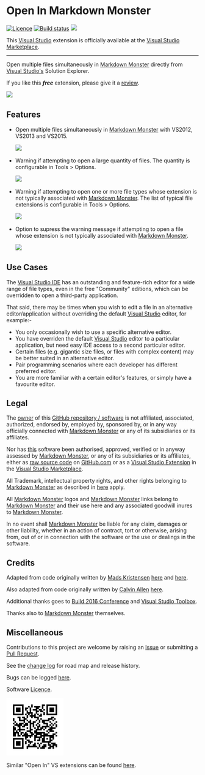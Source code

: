 [AppVeyorProjectUrl]: https://ci.appveyor.com/project/GregTrevellick/openinmarkdownmonster
[AppVeyorProjectBuildStatusBadgeSvg]: https://ci.appveyor.com/api/projects/status/smnm0umu798i7jk5?svg=true
[GitHubPagesURL]: https://gregtrevellick.github.io/OpenInMarkdownMonster/
[GitHubRepoURL]: https://github.com/GregTrevellick/OpenInMarkdownMonster
[GitHubRepoIssuesURL]: https://github.com/GregTrevellick/OpenInMarkdownMonster/issues
[GitHubRepoPullRequestsURL]: https://github.com/GregTrevellick/OpenInMarkdownMonster/pulls
[ThirdPartyAppHomePage]: https://markdownmonster.west-wind.com/
[ThirdPartyAppOfficialLogo]: ThirdPartyLogo.png 
<!--https://raw.githubusercontent.com/RickStrahl/MarkdownMonster/master/Art/MarkdownMonster.png-->
[VersionNumberBadgeURL]: https://vsmarketplacebadge.apphb.com/version/GregTrevellick.OpenInMarkdownMonster.svg
[VisualStudioURL]: https://www.visualstudio.com/
[VSMarketplaceUrl]: https://marketplace.visualstudio.com/items?itemName=GregTrevellick.OpenInMarkdownMonster
[VSMarketplaceReviewsUrl]: https://marketplace.visualstudio.com/items?itemName=GregTrevellick.OpenInMarkdownMonster#review-details

# Open In Markdown Monster

[![Licence](https://img.shields.io/github/license/gittools/gitlink.svg)](/LICENSE.txt)
[![Build status][AppVeyorProjectBuildStatusBadgeSvg]][AppVeyorProjectUrl]
[![][VersionNumberBadgeURL]][VSMarketplaceUrl]

This [Visual Studio][VisualStudioURL] extension is officially available at the [Visual Studio Marketplace][VSMarketplaceUrl].

---------------------------------------

<!--COPY START FOR VS GALLERY-->

Open multiple files simultaneously in [Markdown Monster][ThirdPartyAppHomePage] directly from [Visual Studio's][VisualStudioURL] Solution Explorer.

If you like this ***free*** extension, please give it a [review][VSMarketplaceReviewsUrl].

[![][ThirdPartyAppOfficialLogo]][ThirdPartyAppHomePage]

## Features

- Open multiple files simultaneously in [Markdown Monster][ThirdPartyAppHomePage] with VS2012, VS2013 and VS2015.

  ![](src/Resources/ReadMeScreenShot_ContextMenu.png)

- Warning if attempting to open a large quantity of files. The quantity is configurable in Tools > Options.

  ![](src/Resources/ReadMeScreenShot_WarningLargeQuantity.png)

- Warning if attempting to open one or more file types whose extension is not typically associated with [Markdown Monster][ThirdPartyAppHomePage]. The list of typical file extensions is configurable in Tools > Options.

  ![](src/Resources/ReadMeScreenShot_WarningNonTypical.png)

- Option to supress the warning message if attempting to open a file whose extension is not typically associated with [Markdown Monster][ThirdPartyAppHomePage].

  ![](src/Resources/ReadMeScreenShot_OptionsGeneral.png)

## Use Cases

The [Visual Studio IDE][VisualStudioURL] has an outstanding and feature-rich editor for a wide range of file types, even in the free "Community" editions, which can be overridden to open a third-party application.

That said, there may be times when you wish to edit a file in an alternative editor/application without overriding the default [Visual Studio][VisualStudioURL] editor, for example:-

- You only occasionally wish to use a specific alternative editor.
- You have overriden the default [Visual Studio][VisualStudioURL] editor to a particular application, but need easy IDE access to a second particular editor.
- Certain files (e.g. gigantic size files, or files with complex content) may be better suited in an alternative editor.
- Pair programming scenarios where each developer has different preferred editor.
- You are more familiar with a certain editor's features, or simply have a favourite editor.

<!--COPY END FOR VS GALLERY-->

## Legal

The [owner](https://github.com/GregTrevellick) of this [GitHub repository / software][GitHubRepoURL] is not affiliated, associated, authorized, endorsed by, employed by, sponsored by, or in any way officially connected with [Markdown Monster][ThirdPartyAppHomePage] or any of its subsidiaries or its affiliates.

Nor has [this][GitHubRepoURL] software been authorised, approved, verified or in anyway assessed by [Markdown Monster][ThirdPartyAppHomePage], or any of its subsidiaries or its affiliates, either as [raw source code][GitHubRepoURL] on [GitHub.com](https://github.com/) or as a [Visual Studio Extension][VSMarketplaceUrl] in the [Visual Studio Marketplace](https://marketplace.visualstudio.com/vs).

All Trademark, intellectual property rights, and other rights belonging to [Markdown Monster][ThirdPartyAppHomePage] as described in [here][ThirdPartyAppHomePage] apply.

All [Markdown Monster][ThirdPartyAppHomePage] logos and [Markdown Monster][ThirdPartyAppHomePage] links belong to [Markdown Monster][ThirdPartyAppHomePage] and their use here and any associated goodwill inures to [Markdown Monster][ThirdPartyAppHomePage].

In no event shall [Markdown Monster][ThirdPartyAppHomePage] be liable for any claim, damages or other liability, whether in an action of contract, tort or otherwise, arising from, out of or in connection with the software or the use or dealings in the software.

## Credits

Adapted from code originally written by [Mads Kristensen](https://github.com/madskristensen) [here](https://github.com/madskristensen/OpenInSublimeText/ "Open in Sublime Text") and [here](https://github.com/madskristensen/OpenInVsCode "Open in Visual Studio Code").

Also adapted from code originally written by [Calvin Allen](https://github.com/CalvinAllen) [here](https://github.com/CalvinAllen/OpenInNotepadPlusPlus).

Additional thanks goes to [Build 2016 Conference](https://channel9.msdn.com/Events/Build/2016/B886) and [Visual Studio Toolbox](https://channel9.msdn.com/Shows/Visual-Studio-Toolbox/Extensions-by-Mads-Kristensen).

Thanks also to [Markdown Monster][ThirdPartyAppHomePage] themselves.

## Miscellaneous

Contributions to this project are welcome by raising an [Issue][GitHubRepoIssuesURL] or submitting a [Pull Request][GitHubRepoPullRequestsURL].

See the [change log](CHANGELOG.md) for road map and release history.

Bugs can be logged [here][GitHubRepoIssuesURL].

Software [Licence](/LICENSE.txt).

[![](chart.png)][GitHubPagesURL]

Similar "Open In" VS extensions can be found [here](https://marketplace.visualstudio.com/search?term=trevellick&target=VS&sortBy=Relevance).